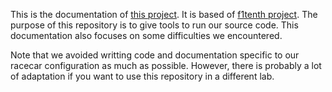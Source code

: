 This is the documentation of [this project](https://github.com/pe712/PSC). It is based of [f1tenth project](https://f1tenth.org/learn.html). The purpose of this repository is to give tools to run our source code. This documentation also focuses on some difficulties we encountered.

Note that we avoided writting code and documentation specific to our racecar configuration as much as possible. However, there is probably a lot of adaptation if you want to use this repository in a different lab.
